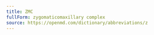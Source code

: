 ```yaml
---
title: ZMC
fullForm: zygomaticomaxillary complex
source: https://openmd.com/dictionary/abbreviations/z
---
```

